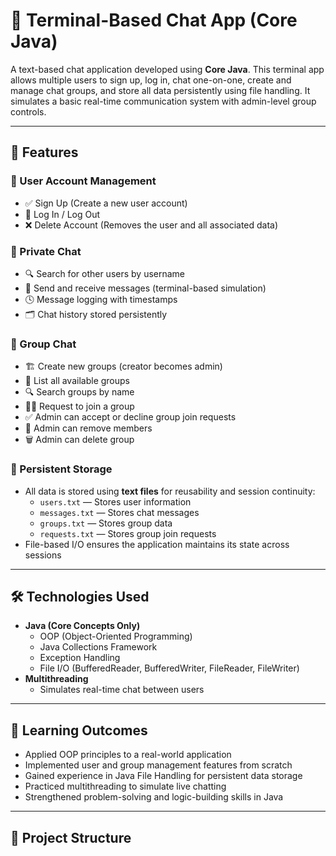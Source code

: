 # 💬 Terminal-Based Chat App (Core Java)

A text-based chat application developed using **Core Java**. This terminal app allows multiple users to sign up, log in, chat one-on-one, create and manage chat groups, and store all data persistently using file handling. It simulates a basic real-time communication system with admin-level group controls.

---

## 🚀 Features

### 👤 User Account Management
- ✅ Sign Up (Create a new user account)
- 🔐 Log In / Log Out
- ❌ Delete Account (Removes the user and all associated data)

### 💬 Private Chat
- 🔍 Search for other users by username
- 📩 Send and receive messages (terminal-based simulation)
- 🕓 Message logging with timestamps
- 🗂 Chat history stored persistently

### 👥 Group Chat
- 🏗 Create new groups (creator becomes admin)
- 📃 List all available groups
- 🔍 Search groups by name
- 🙋‍♂️ Request to join a group
- ✅ Admin can accept or decline group join requests
- 🚫 Admin can remove members
- 🗑 Admin can delete group

### 🧾 Persistent Storage
- All data is stored using **text files** for reusability and session continuity:
  - `users.txt` — Stores user information
  - `messages.txt` — Stores chat messages
  - `groups.txt` — Stores group data
  - `requests.txt` — Stores group join requests
- File-based I/O ensures the application maintains its state across sessions

---

## 🛠️ Technologies Used

- **Java (Core Concepts Only)**
  - OOP (Object-Oriented Programming)
  - Java Collections Framework
  - Exception Handling
  - File I/O (BufferedReader, BufferedWriter, FileReader, FileWriter)
- **Multithreading**
  - Simulates real-time chat between users

---

## 🧠 Learning Outcomes

- Applied OOP principles to a real-world application
- Implemented user and group management features from scratch
- Gained experience in Java File Handling for persistent data storage
- Practiced multithreading to simulate live chatting
- Strengthened problem-solving and logic-building skills in Java

---

## 📂 Project Structure

